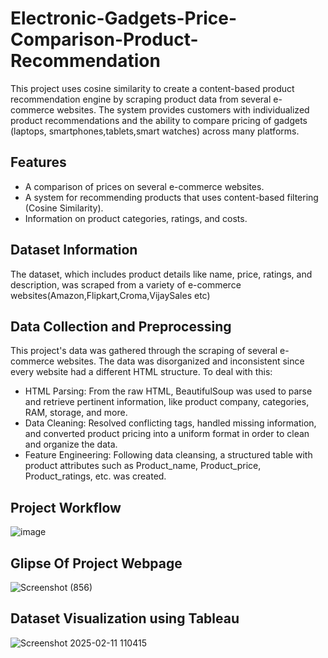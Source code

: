 # Electronic-Gadgets-Price-Comparison-Product-Recommendation
This project uses cosine similarity to create a content-based product recommendation engine by scraping product data from several e-commerce websites. The system provides customers with individualized product recommendations and the ability to compare pricing of gadgets (laptops, smartphones,tablets,smart watches) across many platforms.

## Features
-  A comparison of prices on several e-commerce websites.
-  A system for recommending products that uses content-based filtering (Cosine Similarity).
-  Information on product categories, ratings, and costs.

## Dataset Information
The dataset, which includes product details like name, price, ratings, and description, was scraped from a variety of e-commerce websites(Amazon,Flipkart,Croma,VijaySales etc)

## Data Collection and Preprocessing
This project's data was gathered through the scraping of several e-commerce websites. The data was disorganized and inconsistent since every website had a different HTML structure. To deal with this:

- HTML Parsing: From the raw HTML, BeautifulSoup was used to parse and retrieve pertinent information, like product company, categories, RAM, storage, and more.
- Data Cleaning: Resolved conflicting tags, handled missing information, and converted product pricing into a uniform format in order to clean and organize the data.
- Feature Engineering: Following data cleansing, a structured table with product attributes such as Product_name, Product_price, Product_ratings, etc. was created.

## Project Workflow


![image](https://github.com/user-attachments/assets/852611da-3349-40e1-bca0-817dac70a7b9)

## Glipse Of Project Webpage

![Screenshot (856)](https://github.com/user-attachments/assets/3d9d7f52-93ff-4118-b99e-6259f26524ee)


## Dataset Visualization using Tableau

![Screenshot 2025-02-11 110415](https://github.com/user-attachments/assets/b1c5fda4-59c6-4644-afb1-922dd54f577b)








